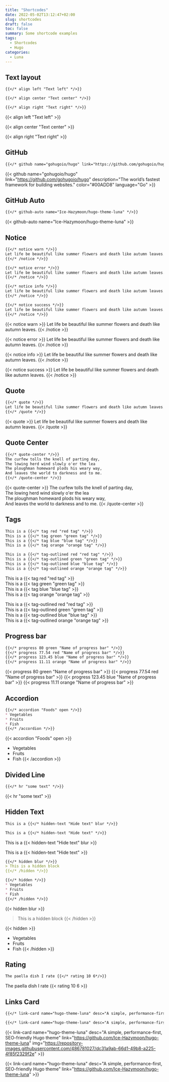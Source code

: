 ```yaml
---
title: "Shortcodes"
date: 2022-05-02T13:12:47+02:00
slug: shortcodes
draft: false
toc: false
summary: Some shortcode examples
tags:
  - Shortcodes
  - Hugo
categories:
  - Luna
---
```


## Text layout

```markdown
{{</* align left "Text left" */>}}

{{</* align center "Text center" */>}}

{{</* align right "Text right" */>}}
```

{{< align left "Text left" >}}

{{< align center "Text center" >}}

{{< align right "Text right" >}}

## GitHub

```markdown
{{</* github name="gohugoio/hugo" link="https://github.com/gohugoio/hugo" description="The world’s fastest framework for building websites." color="#00ADD8" language="Go" */>}}
```

{{< github name="gohugoio/hugo" link="https://github.com/gohugoio/hugo" description="The world’s fastest framework for building websites." color="#00ADD8" language="Go" >}}

## GitHub Auto

```markdown
{{</* github-auto name="Ice-Hazymoon/hugo-theme-luna" */>}}
```

{{< github-auto name="Ice-Hazymoon/hugo-theme-luna" >}}

## Notice

```markdown
{{</* notice warn */>}}
Let life be beautiful like summer flowers and death like autumn leaves.
{{</* /notice */>}}

{{</* notice error */>}}
Let life be beautiful like summer flowers and death like autumn leaves.
{{</* /notice */>}}

{{</* notice info */>}}
Let life be beautiful like summer flowers and death like autumn leaves.
{{</* /notice */>}}

{{</* notice success */>}}
Let life be beautiful like summer flowers and death like autumn leaves.
{{</* /notice */>}}
```

{{< notice warn >}}
Let life be beautiful like summer flowers and death like autumn leaves.
{{< /notice >}}

{{< notice error >}}
Let life be beautiful like summer flowers and death like autumn leaves.
{{< /notice >}}

{{< notice info >}}
Let life be beautiful like summer flowers and death like autumn leaves.
{{< /notice >}}

{{< notice success >}}
Let life be beautiful like summer flowers and death like autumn leaves.
{{< /notice >}}

## Quote

```markdown
{{</* quote */>}}
Let life be beautiful like summer flowers and death like autumn leaves.
{{</* /quote */>}}
```

{{< quote >}}
Let life be beautiful like summer flowers and death like autumn leaves.
{{< /quote >}}

## Quote Center

```markdown
{{</* quote-center */>}}
The curfew tolls the knell of parting day,  
The lowing herd wind slowly o'er the lea  
The ploughman homeward plods his weary way,  
And leaves the world to darkness and to me.
{{</* /quote-center */>}}
```

{{< quote-center >}}
The curfew tolls the knell of parting day,  
The lowing herd wind slowly o'er the lea  
The ploughman homeward plods his weary way,  
And leaves the world to darkness and to me.
{{< /quote-center >}}

## Tags

```markdown
This is a {{</* tag red "red tag" */>}}  
This is a {{</* tag green "green tag" */>}}  
This is a {{</* tag blue "blue tag" */>}}  
This is a {{</* tag orange "orange tag" */>}}  

This is a {{</* tag-outlined red "red tag" */>}}  
This is a {{</* tag-outlined green "green tag" */>}}  
This is a {{</* tag-outlined blue "blue tag" */>}}  
This is a {{</* tag-outlined orange "orange tag" */>}}  
```

This is a {{< tag red "red tag" >}}  
This is a {{< tag green "green tag" >}}  
This is a {{< tag blue "blue tag" >}}  
This is a {{< tag orange "orange tag" >}}  

This is a {{< tag-outlined red "red tag" >}}  
This is a {{< tag-outlined green "green tag" >}}  
This is a {{< tag-outlined blue "blue tag" >}}  
This is a {{< tag-outlined orange "orange tag" >}}  

## Progress bar

```markdown
{{</* progress 80 green "Name of progress bar" */>}}
{{</* progress 77.54 red "Name of progress bar" */>}}
{{</* progress 123.45 blue "Name of progress bar" */>}}
{{</* progress 11.11 orange "Name of progress bar" */>}}
```

{{< progress 80 green "Name of progress bar" >}}
{{< progress 77.54 red "Name of progress bar" >}}
{{< progress 123.45 blue "Name of progress bar" >}}
{{< progress 11.11 orange "Name of progress bar" >}}

## Accordion

```markdown
{{</* accordion "Foods" open */>}}
* Vegetables
* Fruits
* Fish
{{</* /accordion */>}}
```

{{< accordion "Foods" open >}}
* Vegetables
* Fruits
* Fish
{{< /accordion >}}

## Divided Line

```markdown
{{</* hr "some text" */>}}
```

{{< hr "some text" >}}

## Hidden Text

```markdown
This is a {{</* hidden-text "Hide text" blur */>}}

This is a {{</* hidden-text "Hide text" */>}}
```

This is a {{< hidden-text "Hide text" blur >}}

This is a {{< hidden-text "Hide text" >}}


```markdown
{{</* hidden blur */>}}
> This is a hidden block
{{</* /hidden */>}}

{{</* hidden */>}}
* Vegetables
* Fruits
* Fish
{{</* /hidden */>}}
```

{{< hidden blur >}}
> This is a hidden block
{{< /hidden >}}

{{< hidden >}}
* Vegetables
* Fruits
* Fish
{{< /hidden >}}

## Rating

```markdown
The paella dish I rate {{</* rating 10 6*/>}}
```

The paella dish I rate {{< rating 10 6 >}}

## Links Card

```markdown
{{</* link-card name="hugo-theme-luna" desc="A simple, performance-first, SEO-friendly Hugo theme" link="https://github.com/Ice-Hazymoon/hugo-theme-luna" img="https://repository-images.githubusercontent.com/486781027/dc31a9ab-66d1-49b8-a225-4f85f2329f2e" */>}}

{{</* link-card name="hugo-theme-luna" desc="A simple, performance-first, SEO-friendly Hugo theme" link="https://github.com/Ice-Hazymoon/hugo-theme-luna" */>}}
```

{{< link-card name="hugo-theme-luna" desc="A simple, performance-first, SEO-friendly Hugo theme" link="https://github.com/Ice-Hazymoon/hugo-theme-luna" img="https://repository-images.githubusercontent.com/486781027/dc31a9ab-66d1-49b8-a225-4f85f2329f2e" >}}

{{< link-card name="hugo-theme-luna" desc="A simple, performance-first, SEO-friendly Hugo theme" link="https://github.com/Ice-Hazymoon/hugo-theme-luna" >}}
